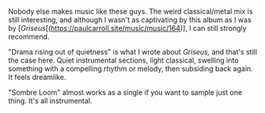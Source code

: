 Nobody else makes music like these guys. The weird classical/metal mix is
still interesting, and although I wasn't as captivating by this album as
I was by [*Griseus*[(https://paulcarroll.site/music/music/164)], I can still strongly recommend.

"Drama rising out of quietness" is what I wrote about *Griseus,* and that's
still the case here. Quiet instrumental sections, light classical,
swelling into something with a compelling rhythm or melody, then subsiding
back again. It feels dreamlike.

"Sombre Loom" almost works as a single if you want to sample just one thing.
It's all instrumental.
